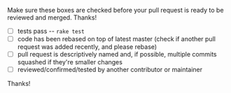Make sure these boxes are checked before your pull request is ready to be reviewed and merged. Thanks!

* [ ] tests pass -- `rake test`
* [ ] code has been rebased on top of latest master (check if another pull request was added recently, and please rebase)
* [ ] pull request is descriptively named and, if possible, multiple commits squashed if they're smaller changes
* [ ] reviewed/confirmed/tested by another contributor or maintainer

Thanks!
